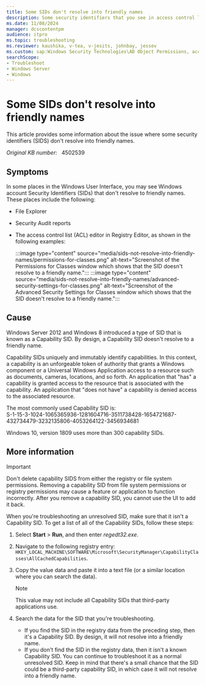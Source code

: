 ```yaml
---
title: Some SIDs don't resolve into friendly names
description: Some security identifiers that you see in access control lists or Security Audit reports don't resolve into friendly names. These may be capability SIDs.
ms.date: 11/08/2024
manager: dcscontentpm
audience: itpro
ms.topic: troubleshooting
ms.reviewer: kaushika, v-tea, v-jesits, johnbay, jessev
ms.custom: sap:Windows Security Technologies\AD Object Permissions, access control, delegation, AdminSDHolder and auditing, csstroubleshoot
searchScope:
- Troubleshoot
- Windows Server
- Windows
---
```

# Some SIDs don't resolve into friendly names

This article provides some information about the issue where some security identifiers (SIDS) don't resolve into friendly names.

_Original KB number:_ &nbsp; 4502539

## Symptoms

In some places in the Windows User Interface, you may see Windows account Security Identifiers (SIDs) that don't resolve to friendly names. These places include the following:

- File Explorer
- Security Audit reports
- The access control list (ACL) editor in Registry Editor, as shown in the following examples:

    :::image type="content" source="media/sids-not-resolve-into-friendly-names/permissions-for-classes.png" alt-text="Screenshot of the Permissions for Classes window which shows that the SID doesn't resolve to a friendly name.":::
    :::image type="content" source="media/sids-not-resolve-into-friendly-names/advanced-security-settings-for-classes.png" alt-text="Screenshot of the Advanced Security Settings for Classes window which shows that the SID doesn't resolve to a friendly name.":::

## Cause

Windows Server 2012 and Windows 8 introduced a type of SID that is known as a Capability SID. By design, a Capability SID doesn't resolve to a friendly name.

Capability SIDs uniquely and immutably identify capabilities. In this context, a capability is an unforgeable token of authority that grants a Windows component or a Universal Windows Application access to a resource such as documents, cameras, locations, and so forth. An application that "has" a capability is granted access to the resource that is associated with the capability. An application that "does not have" a capability is denied access to the associated resource.

The most commonly used Capability SID is:  
S-1-15-3-1024-1065365936-1281604716-3511738428-1654721687-432734479-3232135806-4053264122-3456934681

Windows 10, version 1809 uses more than 300 capability SIDs.

## More information

> [!Important]
> Don't delete capability SIDS from either the registry or file system permissions. Removing a capability SID from file system permissions or registry permissions may cause a feature or application to function incorrectly. After you remove a capability SID, you cannot use the UI to add it back.

When you're troubleshooting an unresolved SID, make sure that it isn't a Capability SID. To get a list of all of the Capability SIDs, follow these steps:

1. Select **Start** > **Run**, and then enter *regedt32.exe*.
2. Navigate to the following registry entry: `HKEY_LOCAL_MACHINE\SOFTWARE\Microsoft\SecurityManager\CapabilityClasses\AllCachedCapabilities`.

3. Copy the value data and paste it into a text file (or a similar location where you can search the data).

   > [!Note]
   > This value may not include all Capability SIDs that third-party applications use.

4. Search the data for the SID that you're troubleshooting.

   - If you find the SID in the registry data from the preceding step, then it's a Capability SID. By design, it will not resolve into a friendly name.
   - If you don't find the SID in the registry data, then it isn't a known Capability SID. You can continue to troubleshoot it as a normal unresolved SID. Keep in mind that there's a small chance that the SID could be a third-party capability SID, in which case it will not resolve into a friendly name.
